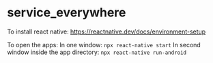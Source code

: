 # service_everywhere

To install react native: https://reactnative.dev/docs/environment-setup

To open the apps:
In one window: `npx react-native start`
In second window inside the app directory: `npx react-native run-android`
